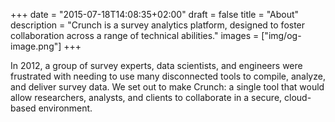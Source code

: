 +++
date = "2015-07-18T14:08:35+02:00"
draft = false
title = "About"
description = "Crunch is a survey analytics platform, designed to foster collaboration across a range of technical abilities."
images = ["img/og-image.png"]
+++

In 2012, a group of survey experts, data scientists, and engineers were frustrated with needing to use many disconnected tools to compile, analyze, and deliver survey data. We set out to make Crunch: a single tool that would allow researchers, analysts, and clients to collaborate in a secure, cloud-based environment.
